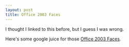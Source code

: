 ```yaml
---
layout: post
title: Office 2003 Faces
---
```

<p>I thought I linked to this before, but I guess I was wrong.</p>
<p>Here's some google juice for those <a href="http://members.chello.nl/keepitcool/Faces.html">Office 2003 
Faces</a>.</p>